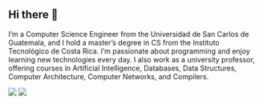## Hi there 👋

I’m a Computer Science Engineer from the Universidad de San Carlos de Guatemala, and I hold a master’s degree in CS from the Instituto Tecnológico de Costa Rica. I’m passionate about programming and enjoy learning new technologies every day. I also work as a university professor, offering courses in Artificial Intelligence, Databases, Data Structures, Computer Architecture, Computer Networks, and Compilers.

![](http://github-profile-summary-cards.vercel.app/api/cards/repos-per-language?username=luisespino&theme=default) ![](http://github-profile-summary-cards.vercel.app/api/cards/stats?username=luisespino&theme=default) 

